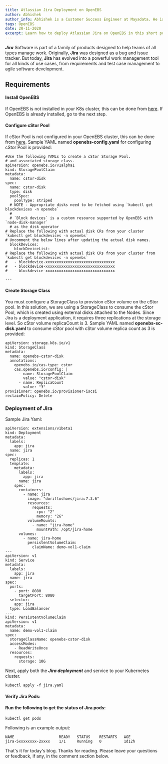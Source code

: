 ```yaml
---
title: Atlassian Jira Deployment on OpenEBS
author: Abhishek
author_info: Abhishek is a Customer Success Engineer at Mayadata. He is currently working with Kubernetes and Docker.
tags: OpenEBS
date: 20-11-2020
excerpt: Learn how to deploy Atlassian Jira on OpenEBS in this short post.
--- 
```


***Jira*** Software is part of a family of products designed to help teams of all types manage work. Originally, **Jira** was designed as a bug and issue tracker. But today, **Jira** has evolved into a powerful work management tool for all kinds of use cases, from requirements and test case management to agile software development.

## Requirements

#### Install OpenEBS

If OpenEBS is not installed in your K8s cluster, this can be done from [here](/docs/user-guides/installation). If OpenEBS is already installed, go to the next step.

#### Configure cStor Pool

If cStor Pool is not configured in your OpenEBS cluster, this can be done from [here](/docs/deprecated/spc-based-cstor#creating-cStor-storage-pools). Sample YAML named **openebs-config.yaml** for configuring cStor Pool is provided:

```
#Use the following YAMLs to create a cStor Storage Pool.
# and associated storage class.
apiVersion: openebs.io/v1alpha1
kind: StoragePoolClaim
metadata:
  name: cstor-disk
spec:
  name: cstor-disk
  type: disk
  poolSpec:
    poolType: striped
  # NOTE - Appropriate disks need to be fetched using `kubectl get blockdevices -n openebs`
  #
  # `Block devices` is a custom resource supported by OpenEBS with `node-disk-manager`
  # as the disk operator
# Replace the following with actual disk CRs from your cluster `kubectl get blockdevices -n openebs`
# Uncomment the below lines after updating the actual disk names.
  blockDevices:
    blockDeviceList:
# Replace the following with actual disk CRs from your cluster from `kubectl get blockdevices -n openebs`
#   - blockdevice-xxxxxxxxxxxxxxxxxxxxxxxxxxxxxxx
#   - blockdevice-xxxxxxxxxxxxxxxxxxxxxxxxxxxxxxx
#   - blockdevice-xxxxxxxxxxxxxxxxxxxxxxxxxxxxxxx

---
```

#### Create Storage Class

You must configure a StorageClass to provision cStor volume on the cStor pool. In this solution, we are using a StorageClass to consume the cStor Pool, which is created using external disks attached to the Nodes. Since Jira is a deployment application, it requires three replications at the storage level. So cStor volume replicaCount is 3. Sample YAML named **openebs-sc-disk.yaml** to consume cStor pool with cStor volume replica count as 3 is provided:

```
apiVersion: storage.k8s.io/v1
kind: StorageClass
metadata:
  name: openebs-cstor-disk
  annotations:
    openebs.io/cas-type: cstor
    cas.openebs.io/config: |
      - name: StoragePoolClaim
        value: "cstor-disk"
      - name: ReplicaCount
        value: "3"       
provisioner: openebs.io/provisioner-iscsi
reclaimPolicy: Delete
```

### Deployment of Jira

Sample Jira Yaml:

```
apiVersion: extensions/v1beta1
kind: Deployment
metadata:
  labels:
    app: jira
  name: jira
spec:
  replicas: 1
  template:
    metadata:
      labels:
        app: jira
      name: jira
    spec:
      containers:
        - name: jira
          image: "doriftoshoes/jira:7.3.6"
          resources:
            requests:
              cpu: "2"
              memory: "2G"
          volumeMounts:
            - name: "jira-home"
              mountPath: /opt/jira-home
      volumes:
        - name: jira-home
          persistentVolumeClaim:
            claimName: demo-vol1-claim
---
apiVersion: v1
kind: Service
metadata:
  labels:
    app: jira
  name: jira
spec:
  ports:
    - port: 8080
      targetPort: 8080
  selector:
    app: jira
  type: LoadBalancer
---
kind: PersistentVolumeClaim
apiVersion: v1
metadata:
  name: demo-vol1-claim
spec:
  storageClassName: openebs-cstor-disk
  accessModes:
    - ReadWriteOnce
  resources:
    requests:
      storage: 10G
```

Next, apply both the ***Jira deployment*** and service to your Kubernetes cluster.

```
kubectl apply -f jira.yaml
```

#### Verify Jira Pods:

#### Run the following to get the status of Jira pods:

```
kubectl get pods
```

Following is an example output:

```
NAME                    READY   STATUS    RESTARTS   AGE
jira-5xxxxxxxx-2xxxx    1/1     Running   0          1d12h
```

That's it for today's blog. Thanks for reading. Please leave your questions or feedback, if any, in the comment section below.